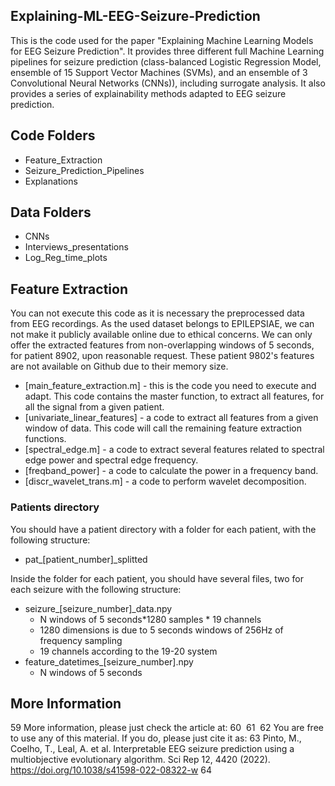 ## Explaining-ML-EEG-Seizure-Prediction
This is the code used for the paper "Explaining Machine Learning Models for EEG Seizure Prediction". It provides three different full Machine Learning pipelines for seizure prediction (class-balanced Logistic Regression Model, ensemble of 15 Support Vector Machines (SVMs), and an ensemble of 3 Convolutional Neural Networks (CNNs)), including surrogate analysis. It also provides a series of explainability methods adapted to EEG seizure prediction.

## Code Folders
- Feature_Extraction
- Seizure_Prediction_Pipelines
- Explanations

## Data Folders
- CNNs
- Interviews_presentations
- Log_Reg_time_plots


## Feature Extraction
You can not execute this code as it is necessary the preprocessed data from EEG recordings. As the used dataset belongs to EPILEPSIAE, we can not make it publicly available online due to ethical concerns. We can only offer the extracted features from non-overlapping windows of 5 seconds, for patient 8902, upon reasonable request. These patient 9802's features are not available on Github due to their memory size.
- [main_feature_extraction.m] - this is the code you need to execute and adapt. This code contains the master function, to extract all features, for all the signal from a given patient.
- [univariate_linear_features] - a code to extract all features from a given window of data. This code will call the remaining feature extraction functions.
- [spectral_edge.m] - a code to extract several features related to spectral edge power and spectral edge frequency.
- [freqband_power] - a code to calculate the power in a frequency band.
- [discr_wavelet_trans.m] - a code to perform wavelet decomposition.

### Patients directory
You should have a patient directory with a folder for each patient, with the following structure:
- pat_[patient_number]_splitted

Inside the folder for each patient, you should have several files, two for each seizure with the following structure:
- seizure_[seizure_number]_data.npy
    - N windows of 5 seconds*1280 samples * 19 channels
    - 1280 dimensions is due to 5 seconds windows of 256Hz of frequency sampling
    - 19 channels according to the 19-20 system
 - feature_datetimes_[seizure_number].npy
      - N windows of 5 seconds






## More Information
59
More information, please just check the article at:
60
​
61
​
62
You are free to use any of this material. If you do, please just cite it as:
63
Pinto, M., Coelho, T., Leal, A. et al. Interpretable EEG seizure prediction using a multiobjective evolutionary algorithm. Sci Rep 12, 4420 (2022). https://doi.org/10.1038/s41598-022-08322-w
64
​
